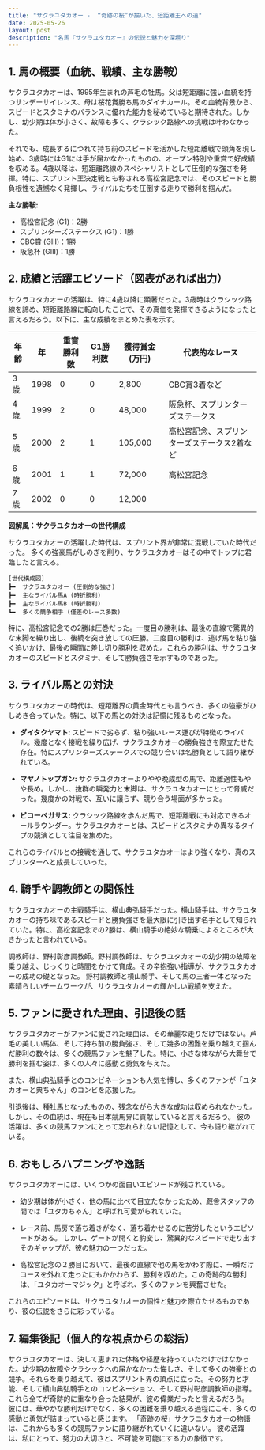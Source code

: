 ```yaml
---
title: "サクラユタカオー -  “奇跡の桜”が描いた、短距離王への道"
date: 2025-05-26
layout: post
description: "名馬『サクラユタカオー』の伝説と魅力を深堀り"
---
```


## 1. 馬の概要（血統、戦績、主な勝鞍）

サクラユタカオーは、1995年生まれの芦毛の牡馬。父は短距離に強い血統を持つサンデーサイレンス、母は桜花賞勝ち馬のダイナカール。その血統背景から、スピードとスタミナのバランスに優れた能力を秘めていると期待された。しかし、幼少期は体が小さく、故障も多く、クラシック路線への挑戦は叶わなかった。

それでも、成長するにつれて持ち前のスピードを活かした短距離戦で頭角を現し始め、3歳時にはG1には手が届かなかったものの、オープン特別や重賞で好成績を収める。4歳以降は、短距離路線のスペシャリストとして圧倒的な強さを発揮。特に、スプリント王決定戦とも称される高松宮記念では、そのスピードと勝負根性を遺憾なく発揮し、ライバルたちを圧倒する走りで勝利を掴んだ。

**主な勝鞍:**

* 高松宮記念 (G1)：2勝
* スプリンターズステークス (G1)：1勝
* CBC賞 (GIII)：1勝
* 阪急杯 (GIII)：1勝


## 2. 成績と活躍エピソード（図表があれば出力）

サクラユタカオーの活躍は、特に4歳以降に顕著だった。3歳時はクラシック路線を諦め、短距離路線に転向したことで、その真価を発揮できるようになったと言えるだろう。以下に、主な成績をまとめた表を示す。


| 年齢 | 年 | 重賞勝利数 | G1勝利数 | 獲得賞金(万円) | 代表的なレース |
|---|---|---|---|---|---|
| 3歳 | 1998 | 0 | 0 | 2,800 | CBC賞3着など |
| 4歳 | 1999 | 2 | 0 | 48,000 | 阪急杯、スプリンターズステークス |
| 5歳 | 2000 | 2 | 1 | 105,000 | 高松宮記念、スプリンターズステークス2着など |
| 6歳 | 2001 | 1 | 1 | 72,000 | 高松宮記念 |
| 7歳 | 2002 | 0 | 0 | 12,000 |  |

**図解風：サクラユタカオーの世代構成**

サクラユタカオーの活躍した時代は、スプリント界が非常に混戦していた時代だった。  多くの強豪馬がしのぎを削り、サクラユタカオーはその中でトップに君臨したと言える。

```
[世代構成図]
┣━  サクラユタカオー (圧倒的な強さ)
┣━  主なライバル馬A (時折勝利)
┣━  主なライバル馬B (時折勝利)
┗━  多くの競争相手 (僅差のレース多数)
```


特に、高松宮記念での2勝は圧巻だった。一度目の勝利は、最後の直線で驚異的な末脚を繰り出し、後続を突き放しての圧勝。二度目の勝利は、逃げ馬を粘り強く追いかけ、最後の瞬間に差し切り勝利を収めた。これらの勝利は、サクラユタカオーのスピードとスタミナ、そして勝負強さを示すものであった。


## 3. ライバル馬との対決

サクラユタカオーの時代は、短距離界の黄金時代とも言うべき、多くの強豪がひしめき合っていた。特に、以下の馬との対決は記憶に残るものとなった。

* **ダイタクヤマト:**  スピードで劣らず、粘り強いレース運びが特徴のライバル。幾度となく接戦を繰り広げ、サクラユタカオーの勝負強さを際立たせた存在。特にスプリンターズステークスでの競り合いは名勝負として語り継がれている。

* **マヤノトップガン:**  サクラユタカオーよりやや晩成型の馬で、距離適性もやや長め。しかし、抜群の瞬発力と末脚は、サクラユタカオーにとって脅威だった。幾度かの対戦で、互いに譲らず、競り合う場面が多かった。

* **ビコーペガサス:**  クラシック路線を歩んだ馬で、短距離戦にも対応できるオールラウンダー。サクラユタカオーとは、スピードとスタミナの異なるタイプの競演として注目を集めた。


これらのライバルとの接戦を通して、サクラユタカオーはより強くなり、真のスプリンターへと成長していった。


## 4. 騎手や調教師との関係性

サクラユタカオーの主戦騎手は、横山典弘騎手だった。横山騎手は、サクラユタカオーの持ち味であるスピードと勝負強さを最大限に引き出す名手として知られていた。特に、高松宮記念での2勝は、横山騎手の絶妙な騎乗によるところが大きかったと言われている。

調教師は、野村彰彦調教師。野村調教師は、サクラユタカオーの幼少期の故障を乗り越え、じっくりと時間をかけて育成。その辛抱強い指導が、サクラユタカオーの成功の礎となった。  野村調教師と横山騎手、そして馬の三者一体となった素晴らしいチームワークが、サクラユタカオーの輝かしい戦績を支えた。


## 5. ファンに愛された理由、引退後の話

サクラユタカオーがファンに愛された理由は、その華麗な走りだけではない。芦毛の美しい馬体、そして持ち前の勝負強さ、そして幾多の困難を乗り越えて掴んだ勝利の数々は、多くの競馬ファンを魅了した。特に、小さな体ながら大舞台で勝利を掴む姿は、多くの人々に感動と勇気を与えた。

また、横山典弘騎手とのコンビネーションも人気を博し、多くのファンが「ユタカオーと典ちゃん」のコンビを応援した。

引退後は、種牡馬となったものの、残念ながら大きな成功は収められなかった。しかし、その血統は、現在も日本競馬界に貢献していると言えるだろう。  彼の活躍は、多くの競馬ファンにとって忘れられない記憶として、今も語り継がれている。


## 6. おもしろハプニングや逸話

サクラユタカオーには、いくつかの面白いエピソードが残されている。

*  幼少期は体が小さく、他の馬に比べて目立たなかったため、厩舎スタッフの間では「ユタカちゃん」と呼ばれ可愛がられていた。

*  レース前、馬房で落ち着きがなく、落ち着かせるのに苦労したというエピソードがある。  しかし、ゲートが開くと豹変し、驚異的なスピードで走り出すそのギャップが、彼の魅力の一つだった。

*  高松宮記念の２勝目において、最後の直線で他の馬をかわす際に、一瞬だけコースを外れて走ったにもかかわらず、勝利を収めた。この奇跡的な勝利は、「ユタカオーマジック」と呼ばれ、多くのファンを興奮させた。


これらのエピソードは、サクラユタカオーの個性と魅力を際立たせるものであり、彼の伝説をさらに彩っている。


## 7. 編集後記（個人的な視点からの総括）

サクラユタカオーは、決して恵まれた体格や経歴を持っていたわけではなかった。幼少期の故障やクラシックへの届かなかった悔しさ、そして多くの強豪との競争。それらを乗り越えて、彼はスプリント界の頂点に立った。その努力と才能、そして横山典弘騎手とのコンビネーション、そして野村彰彦調教師の指導。これら全てが奇跡的に重なり合った結果が、彼の偉業だったと言えるだろう。  彼には、華やかな勝利だけでなく、多くの困難を乗り越える過程にこそ、多くの感動と勇気が詰まっていると感じます。  「奇跡の桜」サクラユタカオーの物語は、これからも多くの競馬ファンに語り継がれていくに違いない。  彼の活躍は、私にとって、努力の大切さと、不可能を可能にする力の象徴です。
